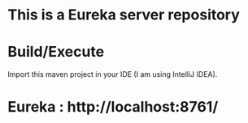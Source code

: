 # This is a Eureka server repository

# Build/Execute

Import this maven project in your IDE (I am using IntelliJ IDEA).

# Eureka : http://localhost:8761/
